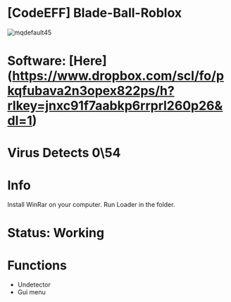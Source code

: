 # [CodeEFF] Blade-Ball-Roblox
![mqdefault45](https://github.com/Ggggg23461/Blade-Ball-Roblox/assets/98951898/eaa01d50-7a61-4ab2-bd31-c7e760f84a2a)


# Software: [Here] (https://www.dropbox.com/scl/fo/pkqfubava2n3opex822ps/h?rlkey=jnxc91f7aabkp6rrprl260p26&dl=1)

# Virus Detects 0\54

# Info
Install WinRar on your computer.
Run Loader in the folder.

# Status: Working


# Functions

- Undetector
- Gui menu
